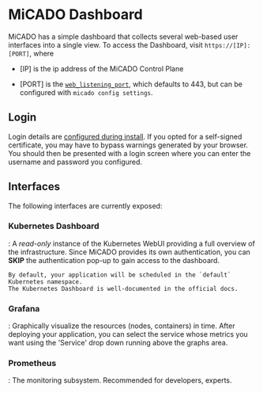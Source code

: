 # MiCADO Dashboard

MiCADO has a simple dashboard that collects several web-based user interfaces into
a single view. To access the Dashboard, visit `https://[IP]:[PORT]`, where

* [IP] is the ip address of the MiCADO Control Plane

* [PORT] is the [`web_listening_port`](/install/cli-install/#web-listening-port), which defaults to 443, but can be configured with `micado config settings`.

## Login

Login details are [configured during install](/install/cli-install/#configure-proxy-and-tls). If you opted for a self-signed certificate, you may have to bypass warnings generated by your browser. You should then be presented
with a login screen where you can enter the username and password you configured.

## Interfaces

The following interfaces are currently exposed:

### Kubernetes Dashboard

:   A *read-only* instance of the Kubernetes WebUI providing a full overview of the infrastructure.
    Since MiCADO provides its own authentication, you can **SKIP** the authentication pop-up to gain
    access to the dashboard.

    By default, your application will be scheduled in the `default` Kubernetes namespace.
    The Kubernetes Dashboard is well-documented in the official docs.

### Grafana

:   Graphically visualize the resources (nodes, containers) in time. After deploying your application, you can select the service whose metrics you want using the 'Service' drop down running above the graphs area.

### Prometheus

:   The monitoring subsystem. Recommended for developers, experts.
